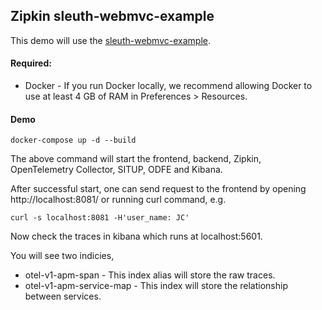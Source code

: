 ## Zipkin sleuth-webmvc-example

This demo will use the [sleuth-webmvc-example](https://github.com/openzipkin/sleuth-webmvc-example). 

#### Required:
* Docker - If you run Docker locally, we recommend allowing Docker to use at least 4 GB of RAM in Preferences > Resources.

#### Demo
```
docker-compose up -d --build
``` 

The above command will start the frontend, backend, Zipkin, OpenTelemetry Collector, SITUP, ODFE and Kibana.

After successful start, one can send request to the frontend by opening http://localhost:8081/ or running curl command, e.g. 

```$xslt
curl -s localhost:8081 -H'user_name: JC'
```

Now check the traces in kibana which runs at localhost:5601.

You will see two indicies,

* otel-v1-apm-span  - This index alias will store the raw traces.
* otel-v1-apm-service-map - This index will store the relationship between services.